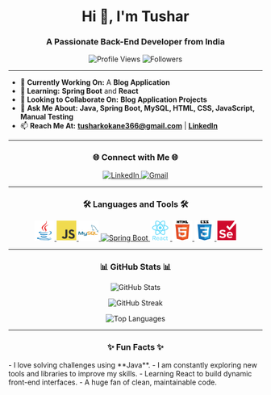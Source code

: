 <h1 align="center">Hi 👋, I'm Tushar</h1>
<h3 align="center">A Passionate Back-End Developer from India</h3>

<p align="center">
  <img src="https://komarev.com/ghpvc/?username=tusharkokane366&label=Profile%20views&color=0e75b6&style=flat" alt="Profile Views" />
  <img src="https://img.shields.io/github/followers/tusharkokane366?label=Followers&style=social" alt="Followers" />
</p>

---

- 🔭 **Currently Working On:** A **Blog Application**  
- 🌱 **Learning:** **Spring Boot** and **React**  
- 👯 **Looking to Collaborate On:** **Blog Application Projects**  
- 💬 **Ask Me About:** **Java, Spring Boot, MySQL, HTML, CSS, JavaScript, Manual Testing**  
- 📫 **Reach Me At:** **tusharkokane366@gmail.com** | [**LinkedIn**](https://www.linkedin.com/in/tusharkokane366/)  

---

<h3 align="center">🌐 Connect with Me 🌐</h3>
<p align="center">
  <a href="https://linkedin.com/in/tusharkokane366" target="_blank" title="LinkedIn">
    <img src="https://img.shields.io/badge/LinkedIn-0077B5?logo=linkedin&logoColor=white" alt="LinkedIn" />
  </a>
  <a href="mailto:tusharkokane366@gmail.com" target="_blank" title="Gmail">
    <img src="https://img.shields.io/badge/Gmail-D14836?logo=gmail&logoColor=white" alt="Gmail" />
  </a>
</p>

---

<h3 align="center">🛠️ Languages and Tools 🛠️</h3>
<p align="center">
  <a href="https://www.java.com" target="_blank" title="Java">
    <img src="https://raw.githubusercontent.com/devicons/devicon/master/icons/java/java-original.svg" alt="Java" width="40" height="40" />
  </a>
  <a href="https://developer.mozilla.org/en-US/docs/Web/JavaScript" target="_blank" title="JavaScript">
    <img src="https://raw.githubusercontent.com/devicons/devicon/master/icons/javascript/javascript-original.svg" alt="JavaScript" width="40" height="40" />
  </a>
  <a href="https://www.mysql.com/" target="_blank" title="MySQL">
    <img src="https://raw.githubusercontent.com/devicons/devicon/master/icons/mysql/mysql-original-wordmark.svg" alt="MySQL" width="40" height="40" />
  </a>
  <a href="https://spring.io/" target="_blank" title="Spring Boot">
    <img src="https://www.vectorlogo.zone/logos/springio/springio-icon.svg" alt="Spring Boot" width="40" height="40" />
  </a>
  <a href="https://reactjs.org/" target="_blank" title="React">
    <img src="https://raw.githubusercontent.com/devicons/devicon/master/icons/react/react-original-wordmark.svg" alt="React" width="40" height="40" />
  </a>
  <a href="https://developer.mozilla.org/en-US/docs/Web/HTML" target="_blank" title="HTML">
    <img src="https://raw.githubusercontent.com/devicons/devicon/master/icons/html5/html5-original-wordmark.svg" alt="HTML" width="40" height="40" />
  </a>
  <a href="https://developer.mozilla.org/en-US/docs/Web/CSS" target="_blank" title="CSS">
    <img src="https://raw.githubusercontent.com/devicons/devicon/master/icons/css3/css3-original-wordmark.svg" alt="CSS" width="40" height="40" />
  </a>
  <a href="https://www.selenium.dev/" target="_blank" title="Selenium">
    <img src="https://raw.githubusercontent.com/devicons/devicon/master/icons/selenium/selenium-original.svg" alt="Selenium" width="40" height="40" />
  </a>
</p>

---

<h3 align="center">📊 GitHub Stats 📊</h3>
<p align="center">
  <img src="https://github-readme-stats.vercel.app/api?username=tusharkokane366&show_icons=true&theme=radical" alt="GitHub Stats" />
</p>
<p align="center">
  <img src="https://github-readme-streak-stats.herokuapp.com/?user=tusharkokane366&theme=radical" alt="GitHub Streak" />
</p>
<p align="center">
  <img src="https://github-readme-stats.vercel.app/api/top-langs?username=tusharkokane366&show_icons=true&locale=en&layout=compact&theme=radical" alt="Top Languages" />
</p>

---

<h3 align="center">✨ Fun Facts ✨</h3>
- I love solving challenges using **Java**.  
- I am constantly exploring new tools and libraries to improve my skills.  
- Learning React to build dynamic front-end interfaces.  
- A huge fan of clean, maintainable code.  
